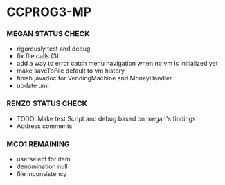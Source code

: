 # CCPROG3-MP
### MEGAN STATUS CHECK
- rigorously test and debug
- fix file calls (3)
- add a way to error catch menu navigation when no vm is initialized yet
- make saveToFile default to vm history
- finish javadoc for VendingMachine and MoneyHandler
- update uml

### RENZO STATUS CHECK
- TODO: Make test Script and debug based on megan's findings
- Address comments

### MCO1 REMAINING
- userselect for item
- denomination null
- file inconsistency
